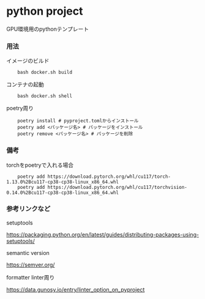 # python project

GPU環境用のpythonテンプレート

### 用法
イメージのビルド
```
    bash docker.sh build
```

コンテナの起動
```
    bash docker.sh shell
```

poetry周り
```
    poetry install # pyproject.tomlからインストール
    poetry add <パッケージ名> # パッケージをインストール
    poetry remove <パッケージ名> # パッケージを削除
```

### 備考
torchをpoetryで入れる場合

```
    poetry add https://download.pytorch.org/whl/cu117/torch-1.13.0%2Bcu117-cp38-cp38-linux_x86_64.whl
    poetry add https://download.pytorch.org/whl/cu117/torchvision-0.14.0%2Bcu117-cp38-cp38-linux_x86_64.whl
```

### 参考リンクなど

setuptools

https://packaging.python.org/en/latest/guides/distributing-packages-using-setuptools/

semantic version

https://semver.org/

formatter linter周り

https://data.gunosy.io/entry/linter_option_on_pyproject
